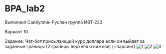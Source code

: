 # BPA_lab2
Выполнил Сайбуллин Руслан группа ИВТ-223

Вариант 10

Задание: Чат-бот присылающий курс доллара если он выйдет за заданные границы (2 границы верхняя и нижняя) (+парсинг)
![1](https://user-images.githubusercontent.com/125212736/234828405-8c162305-8dbd-4954-9a33-cf5ff2f176b4.png)
![2](https://user-images.githubusercontent.com/125212736/234828421-b6e33778-cfc5-4cf1-9c93-29c9faf4bf85.png)
![3](https://user-images.githubusercontent.com/125212736/234828446-0dbf8c25-884d-4296-9ef5-f2b95761c7b6.png)
